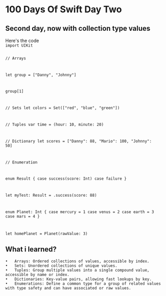 # 100 Days Of Swift Day Two
## Second day, now with collection type values

</hr>
Here's the code

<code>
import UIKit

// Arrays

let group = ["Danny", "Johnny"]

group[1]

// Sets
let colors = Set(["red", "blue", "green"])

// Tuples
var time = (hour: 10, minute: 20)

// Dictionary
let scores = ["Danny": 88, "Mario": 100, "Johnny": 50]

// Enumeration

enum Result {
    case success(score: Int)
    case failure
}

let myTest: Result = .success(score: 88)

enum Planet: Int {
    case mercury = 1
    case venus = 2
    case earth = 3
    case mars = 4
}

let homePlanet = Planet(rawValue: 3)
</code>

## What i learned?

	•	Arrays: Ordered collections of values, accessible by index.
	•	Sets: Unordered collections of unique values.
	•	Tuples: Group multiple values into a single compound value, accessible by name or index.
	•	Dictionaries: Key-value pairs, allowing fast lookups by key.
	•	Enumerations: Define a common type for a group of related values with type safety and can have associated or raw values.
